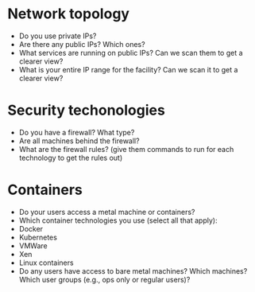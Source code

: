 # Network topology

* Do you use private IPs?
* Are there any public IPs? Which ones?
* What services are running on public IPs? Can we scan them to get a clearer view?
* What is your entire IP range for the facility? Can we scan it to get a clearer view?

# Security techonologies

* Do you have a firewall? What type?
* Are all machines behind the firewall?
* What are the firewall rules? (give them commands to run for each technology to get the rules out)

# Containers

* Do your users access a metal machine or containers?
* Which container technologies you use (select all that apply):
 * Docker
 * Kubernetes
 * VMWare
 * Xen
 * Linux containers
* Do any users have access to bare metal machines? Which machines? Which user groups (e.g., ops only or regular users)?
 